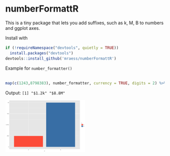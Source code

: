 # numberFormattR

This is a tiny package that lets you add suffixes, such as k, M, B to numbers and ggplot axes.

Install with 

``` r 
if (!requireNamespace("devtools", quietly = TRUE))
  install.packages("devtools")
devtools::install_github('mraess/numberFormattR')

```
Example for `number_formatter()` 

``` r

map(c(1243,8798383), number_formatter, currency = TRUE, digits = 2) %>% unlist()

```
Output: `[1] "$1.2k" "$8.8M"`



<img src="https://github.com/mraess/numberFormattR/blob/master/example.png" alt="Step 1" width="50%" />
